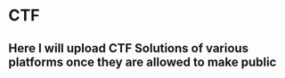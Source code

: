 # CTF
<h2>Here I will upload CTF Solutions of various platforms once they are allowed to make public<h2>
